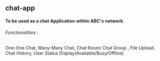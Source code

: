 ## chat-app

#### To be used as a chat Application within ABC's network. 

###### Functionalities : 
One-One Chat, Many-Many Chat, Chat Room/ Chat Group , File Upload, Chat History, 
User Status Display(Available/Busy/Offline) 
